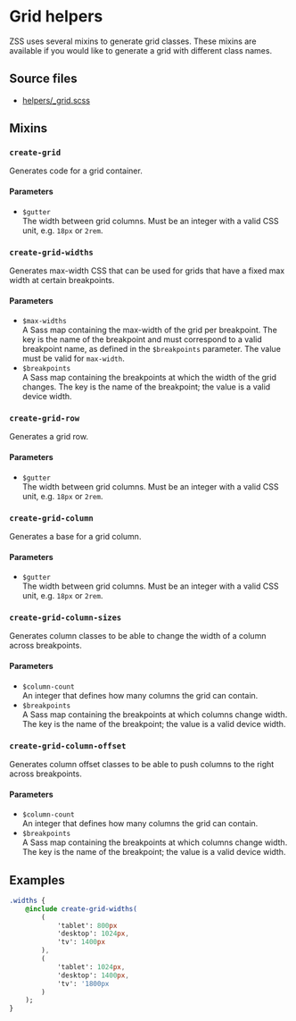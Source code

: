 # Grid helpers

ZSS uses several mixins to generate grid classes. These mixins are available
if you would like to generate a grid with different class names.

## Source files

- [helpers/_grid.scss](../../src/helpers/_grid.scss)

## Mixins

### `create-grid`  

Generates code for a grid container.

#### Parameters

- `$gutter`   
   The width between grid columns. Must be an integer with a valid CSS unit, e.g. `18px` or `2rem`.

### `create-grid-widths`

Generates max-width CSS that can be used for grids that have a fixed max width at certain breakpoints.

#### Parameters

- `$max-widths`   
  A Sass map containing the max-width of the grid per breakpoint. The key is the name of the breakpoint 
  and must correspond to a valid breakpoint name, as defined in the `$breakpoints` parameter.
  The value must be valid for `max-width`.
- `$breakpoints`   
  A Sass map containing the breakpoints at which the width of the grid changes. The key is the name of 
  the breakpoint; the value is a valid device width.

### `create-grid-row`  

Generates a grid row.

#### Parameters

- `$gutter`   
   The width between grid columns. Must be an integer with a valid CSS unit, e.g. `18px` or `2rem`.

### `create-grid-column`  

Generates a base for a grid column.

#### Parameters

- `$gutter`   
   The width between grid columns. Must be an integer with a valid CSS unit, e.g. `18px` or `2rem`.

### `create-grid-column-sizes`  

Generates column classes to be able to change the width of a column across breakpoints.

#### Parameters

- `$column-count`   
  An integer that defines how many columns the grid can contain.
- `$breakpoints`   
  A Sass map containing the breakpoints at which columns change width. The key is the name of 
  the breakpoint; the value is a valid device width.

### `create-grid-column-offset`  

Generates column offset classes to be able to push columns to the right across breakpoints.

#### Parameters

- `$column-count`   
  An integer that defines how many columns the grid can contain.
- `$breakpoints`   
  A Sass map containing the breakpoints at which columns change width. The key is the name of 
  the breakpoint; the value is a valid device width.

## Examples

```sass
.widths {
    @include create-grid-widths(
        (
            'tablet': 800px
            'desktop': 1024px,
            'tv': 1400px
        ),
        (
            'tablet': 1024px,
            'desktop': 1400px,
            'tv': '1800px
        )
    );
}
```
